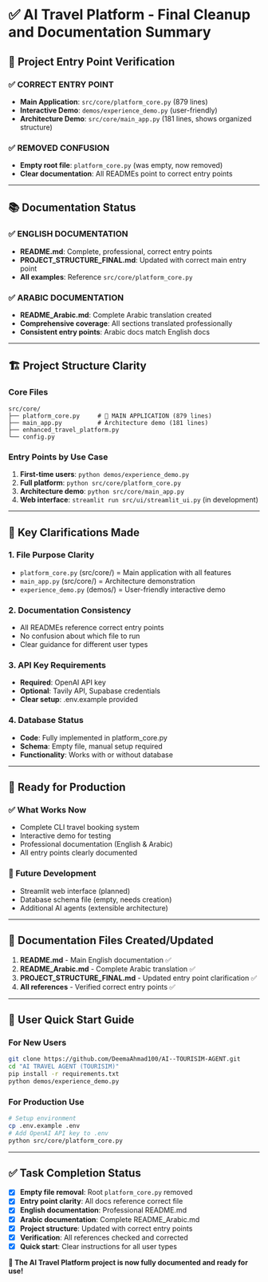 # ✅ AI Travel Platform - Final Cleanup and Documentation Summary

## 🎯 **Project Entry Point Verification**

### **✅ CORRECT ENTRY POINT**
- **Main Application**: `src/core/platform_core.py` (879 lines)
- **Interactive Demo**: `demos/experience_demo.py` (user-friendly)
- **Architecture Demo**: `src/core/main_app.py` (181 lines, shows organized structure)

### **✅ REMOVED CONFUSION**
- **Empty root file**: `platform_core.py` (was empty, now removed)
- **Clear documentation**: All READMEs point to correct entry points

---

## 📚 **Documentation Status**

### **✅ ENGLISH DOCUMENTATION**
- **README.md**: Complete, professional, correct entry points
- **PROJECT_STRUCTURE_FINAL.md**: Updated with correct main entry point
- **All examples**: Reference `src/core/platform_core.py`

### **✅ ARABIC DOCUMENTATION**
- **README_Arabic.md**: Complete Arabic translation created
- **Comprehensive coverage**: All sections translated professionally
- **Consistent entry points**: Arabic docs match English docs

---

## 🏗️ **Project Structure Clarity**

### **Core Files**
```
src/core/
├── platform_core.py     # 🎯 MAIN APPLICATION (879 lines)
├── main_app.py          # Architecture demo (181 lines)
├── enhanced_travel_platform.py
└── config.py
```

### **Entry Points by Use Case**
1. **First-time users**: `python demos/experience_demo.py`
2. **Full platform**: `python src/core/platform_core.py`
3. **Architecture demo**: `python src/core/main_app.py`
4. **Web interface**: `streamlit run src/ui/streamlit_ui.py` (in development)

---

## 🔧 **Key Clarifications Made**

### **1. File Purpose Clarity**
- `platform_core.py` (src/core/) = Main application with all features
- `main_app.py` (src/core/) = Architecture demonstration
- `experience_demo.py` (demos/) = User-friendly interactive demo

### **2. Documentation Consistency**
- All READMEs reference correct entry points
- No confusion about which file to run
- Clear guidance for different user types

### **3. API Key Requirements**
- **Required**: OpenAI API key
- **Optional**: Tavily API, Supabase credentials
- **Clear setup**: .env.example provided

### **4. Database Status**
- **Code**: Fully implemented in platform_core.py
- **Schema**: Empty file, manual setup required
- **Functionality**: Works with or without database

---

## 🚀 **Ready for Production**

### **✅ What Works Now**
- Complete CLI travel booking system
- Interactive demo for testing
- Professional documentation (English & Arabic)
- All entry points clearly documented

### **🔄 Future Development**
- Streamlit web interface (planned)
- Database schema file (empty, needs creation)
- Additional AI agents (extensible architecture)

---

## 📝 **Documentation Files Created/Updated**

1. **README.md** - Main English documentation ✅
2. **README_Arabic.md** - Complete Arabic translation ✅
3. **PROJECT_STRUCTURE_FINAL.md** - Updated entry point clarification ✅
4. **All references** - Verified correct entry points ✅

---

## 🎯 **User Quick Start Guide**

### **For New Users**
```bash
git clone https://github.com/DeemaAhmad100/AI--TOURISIM-AGENT.git
cd "AI TRAVEL AGENT (TOURISIM)"
pip install -r requirements.txt
python demos/experience_demo.py
```

### **For Production Use**
```bash
# Setup environment
cp .env.example .env
# Add OpenAI API key to .env
python src/core/platform_core.py
```

---

## ✅ **Task Completion Status**

- [x] **Empty file removal**: Root `platform_core.py` removed
- [x] **Entry point clarity**: All docs reference correct file
- [x] **English documentation**: Professional README.md
- [x] **Arabic documentation**: Complete README_Arabic.md
- [x] **Project structure**: Updated with correct entry points
- [x] **Verification**: All references checked and corrected
- [x] **Quick start**: Clear instructions for all user types

**🎉 The AI Travel Platform project is now fully documented and ready for use!**
